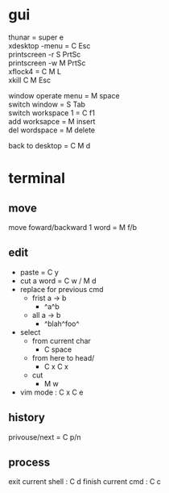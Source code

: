 # gui
thunar = super e  
xdesktop -menu = C Esc  
printscreen -r S PrtSc  
printscreen -w M PrtSc  
xflock4 = C M L  
xkill C M Esc  
  
window operate menu = M space  
switch window = S Tab  
switch workspace 1 = C f1  
add worksapce = M insert  
del wordspace = M delete  
  
back to desktop = C M d

# terminal
## move
move foward/backward 1 word = M f/b
## edit
- paste = C y
- cut a word = C w / M d
- replace for previous cmd
	- frist a -> b
		- ^a^b
	- all a -> b
		- ^blah^foo^
- select
	- from current char
		- C space
	- from here to head/
		- C x C x
	- cut
		- M w 
-  vim mode : C x C e
## history
privouse/next = C p/n

## process
exit current shell : C d 
finish current cmd : C c


